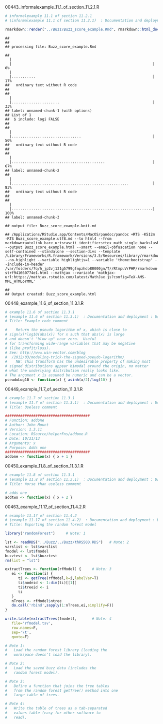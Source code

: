 
00443\_informalexample\_11.1\_of\_section\_11.2.1.R

``` r
# informalexample 11.1 of section 11.2.1 
# (informalexample 11.1 of section 11.2.1)  : Documentation and deployment : Using R markdown to produce milestone documentation : What is R markdown? 

rmarkdown::render("../Buzz/Buzz_score_example.Rmd", rmarkdown::html_document())
```

    ## 
    ## 
    ## processing file: Buzz_score_example.Rmd

    ## 
      |                                                                       
      |                                                                 |   0%
      |                                                                       
      |...........                                                      |  17%
    ##   ordinary text without R code
    ## 
    ## 
      |                                                                       
      |......................                                           |  33%
    ## label: unnamed-chunk-1 (with options) 
    ## List of 1
    ##  $ include: logi FALSE
    ## 
    ## 
      |                                                                       
      |................................                                 |  50%
    ##   ordinary text without R code
    ## 
    ## 
      |                                                                       
      |...........................................                      |  67%
    ## label: unnamed-chunk-2
    ## 
      |                                                                       
      |......................................................           |  83%
    ##   ordinary text without R code
    ## 
    ## 
      |                                                                       
      |.................................................................| 100%
    ## label: unnamed-chunk-3

    ## output file: Buzz_score_example.knit.md

    ## /Applications/RStudio.app/Contents/MacOS/pandoc/pandoc +RTS -K512m -RTS Buzz_score_example.utf8.md --to html4 --from markdown+autolink_bare_uris+ascii_identifiers+tex_math_single_backslash --output Buzz_score_example.html --smart --email-obfuscation none --self-contained --standalone --section-divs --template /Library/Frameworks/R.framework/Versions/3.5/Resources/library/rmarkdown/rmd/h/default.html --no-highlight --variable highlightjs=1 --variable 'theme:bootstrap' --include-in-header /var/folders/7q/h_jp2vj131g5799gfnpzhdp80000gn/T//RtmpuVrPHP/rmarkdown-strf941660774e1.html --mathjax --variable 'mathjax-url:https://mathjax.rstudio.com/latest/MathJax.js?config=TeX-AMS-MML_HTMLorMML'

    ## 
    ## Output created: Buzz_score_example.html

00448\_example\_11.6\_of\_section\_11.3.1.R

``` r
# example 11.6 of section 11.3.1 
# (example 11.6 of section 11.3.1)  : Documentation and deployment : Using comments and version control for running documentation : Writing effective comments 
# Title: Example code comment 

#    Return the pseudo logarithm of x, which is close to
# sign(x)*log10(abs(x)) for x such that abs(x) is large
# and doesn't "blow up" near zero.  Useful
# for transforming wide-range variables that may be negative
# (like profit/loss).
# See: http://www.win-vector.com/blog
#  /2012/03/modeling-trick-the-signed-pseudo-logarithm/
#    NB: This transform has the undesirable property of making most
# signed distributions appear bimodal around the origin, no matter
# what the underlying distribution really looks like.
# The argument x is assumed be numeric and can be a vector.
pseudoLog10 <- function(x) { asinh(x/2)/log(10) }
```

00449\_example\_11.7\_of\_section\_11.3.1.R

``` r
# example 11.7 of section 11.3.1 
# (example 11.7 of section 11.3.1)  : Documentation and deployment : Using comments and version control for running documentation : Writing effective comments 
# Title: Useless comment 

#######################################
# Function: addone
# Author: John Mount
# Version: 1.3.11
# Location: RSource/helperFns/addone.R
# Date: 10/31/13
# Arguments: x
# Purpose: Adds one
#######################################
addone <- function(x) { x + 1 }
```

00450\_example\_11.8\_of\_section\_11.3.1.R

``` r
# example 11.8 of section 11.3.1 
# (example 11.8 of section 11.3.1)  : Documentation and deployment : Using comments and version control for running documentation : Writing effective comments 
# Title: Worse than useless comment 

# adds one
addtwo <- function(x) { x + 2 }
```

00463\_example\_11.17\_of\_section\_11.4.2.R

``` r
# example 11.17 of section 11.4.2 
# (example 11.17 of section 11.4.2)  : Documentation and deployment : Deploying models : Deploying models by export 
# Title: Exporting the random forest model 

library("randomForest")     # Note: 1 

lst <- readRDS("../Buzz/../Buzz/thRS500.RDS")   # Note: 2 
varslist <- lst$varslist
fmodel <- lst$fmodel
buzztest <- lst$buzztest
rm(list = "lst")

extractTrees <- function(rfModel) {     # Note: 3 
   ei <- function(i) {
      ti <- getTree(rfModel,k=i,labelVar=T)
      ti$nodeid <- 1:dim(ti)[[1]]
      ti$treeid <- i
      ti
   }
   nTrees <- rfModel$ntree
   do.call('rbind',sapply(1:nTrees,ei,simplify=F))
}

write.table(extractTrees(fmodel),       # Note: 4 
   file='rfmodel.tsv',
   row.names=F,
   sep='\t',
   quote=F)

# Note 1: 
#   Load the random forest library (loading the 
#   workspace doesn’t load the library). 

# Note 2: 
#   Load the saved buzz data (includes the 
#   random forest model). 

# Note 3: 
#   Define a function that joins the tree tables 
#   from the random forest getTree() method into one 
#   large table of trees. 

# Note 4: 
#   Write the table of trees as a tab-separated 
#   values table (easy for other software to 
#   read). 
```
